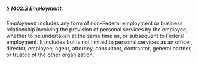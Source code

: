 ##### § 1402.2 Employment. #####

*Employment* includes any form of non-Federal employment or business relationship involving the provision of personal services by the employee, whether to be undertaken at the same time as, or subsequent to Federal employment. It includes but is not limited to personal services as an officer, director, employee, agent, attorney, consultant, contractor, general partner, or trustee of the other organization.